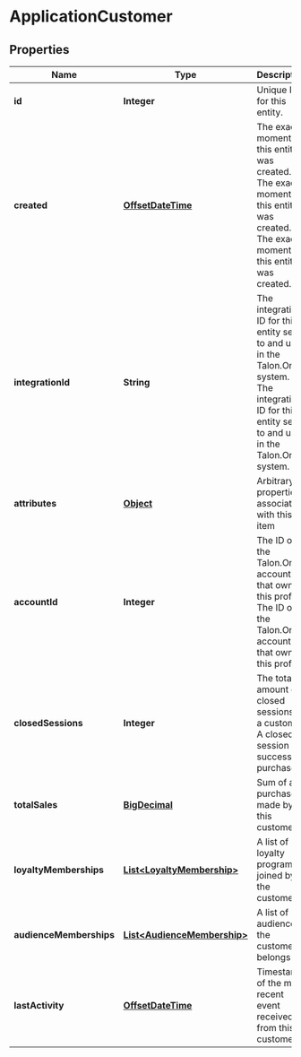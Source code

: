 

# ApplicationCustomer


## Properties

Name | Type | Description | Notes
------------ | ------------- | ------------- | -------------
**id** | **Integer** | Unique ID for this entity. | 
**created** | [**OffsetDateTime**](OffsetDateTime.md) | The exact moment this entity was created. The exact moment this entity was created. The exact moment this entity was created. | 
**integrationId** | **String** | The integration ID for this entity sent to and used in the Talon.One system. The integration ID for this entity sent to and used in the Talon.One system. | 
**attributes** | [**Object**](.md) | Arbitrary properties associated with this item | 
**accountId** | **Integer** | The ID of the Talon.One account that owns this profile. The ID of the Talon.One account that owns this profile. | 
**closedSessions** | **Integer** | The total amount of closed sessions by a customer. A closed session is a successful purchase. | 
**totalSales** | [**BigDecimal**](BigDecimal.md) | Sum of all purchases made by this customer | 
**loyaltyMemberships** | [**List&lt;LoyaltyMembership&gt;**](LoyaltyMembership.md) | A list of loyalty programs joined by the customer |  [optional]
**audienceMemberships** | [**List&lt;AudienceMembership&gt;**](AudienceMembership.md) | A list of audiences the customer belongs to |  [optional]
**lastActivity** | [**OffsetDateTime**](OffsetDateTime.md) | Timestamp of the most recent event received from this customer | 



